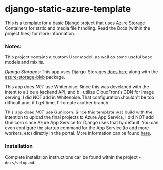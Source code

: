 # django-static-azure-template

This is a template for a basic Django project that uses Azure Storage Containers for static and media file handling. Read the Docs (within the project files) for more information. 

### Notes: 

This project contains a custom User model, as well as some useful base models and mixins.

*Django Storages*: This app uses Django-Storages [docs here](https://django-storages.readthedocs.io/en/latest/) along with the [azure-storage-blob](https://pypi.org/project/azure-storage-blob/) package.

This app does *NOT* use Whitenoise: Since this was developed with the intent to a.) be a backend API, and b.) utilize CloudFront's CDN for image serving, I did NOT add in Whitenoise. That configuration shouldn't be too difficult and, if I get time, I'll create another branch. 

This app does *NOT* use Gunicorn: Since this template was build with the intention to upload the final projects to Azure App Service, I did NOT add Gunicorn since Azure App Service for Django uses that by default. You can even configure the startup command for the App Service (to add more workers, etc) directly in the portal. More information can be found [here](https://learn.microsoft.com/en-us/azure/developer/python/configure-python-web-app-on-app-service#django-startup-commands). 

### Installation

Complete installation instructions can be found within the project - `docs/setup.md`.
